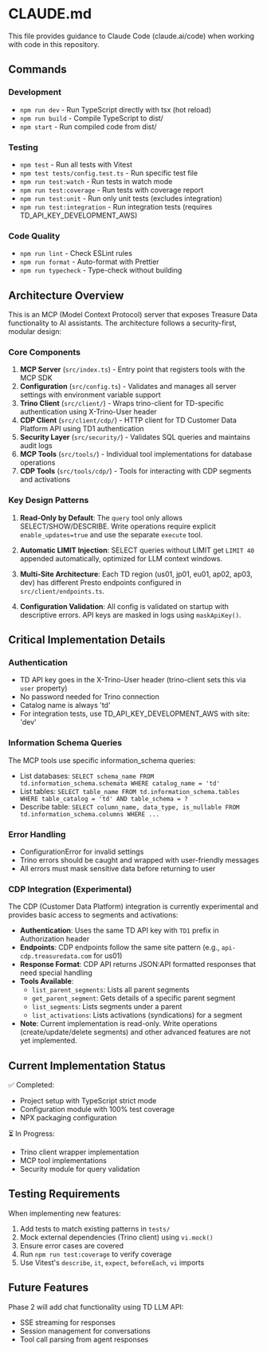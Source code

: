 # CLAUDE.md

This file provides guidance to Claude Code (claude.ai/code) when working with code in this repository.

## Commands

### Development
- `npm run dev` - Run TypeScript directly with tsx (hot reload)
- `npm run build` - Compile TypeScript to dist/
- `npm start` - Run compiled code from dist/

### Testing
- `npm test` - Run all tests with Vitest
- `npm test tests/config.test.ts` - Run specific test file
- `npm run test:watch` - Run tests in watch mode
- `npm run test:coverage` - Run tests with coverage report
- `npm run test:unit` - Run only unit tests (excludes integration)
- `npm run test:integration` - Run integration tests (requires TD_API_KEY_DEVELOPMENT_AWS)

### Code Quality
- `npm run lint` - Check ESLint rules
- `npm run format` - Auto-format with Prettier
- `npm run typecheck` - Type-check without building

## Architecture Overview

This is an MCP (Model Context Protocol) server that exposes Treasure Data functionality to AI assistants. The architecture follows a security-first, modular design:

### Core Components

1. **MCP Server** (`src/index.ts`) - Entry point that registers tools with the MCP SDK
2. **Configuration** (`src/config.ts`) - Validates and manages all server settings with environment variable support
3. **Trino Client** (`src/client/`) - Wraps trino-client for TD-specific authentication using X-Trino-User header
4. **CDP Client** (`src/client/cdp/`) - HTTP client for TD Customer Data Platform API using TD1 authentication
5. **Security Layer** (`src/security/`) - Validates SQL queries and maintains audit logs
6. **MCP Tools** (`src/tools/`) - Individual tool implementations for database operations
7. **CDP Tools** (`src/tools/cdp/`) - Tools for interacting with CDP segments and activations

### Key Design Patterns

1. **Read-Only by Default**: The `query` tool only allows SELECT/SHOW/DESCRIBE. Write operations require explicit `enable_updates=true` and use the separate `execute` tool.

2. **Automatic LIMIT Injection**: SELECT queries without LIMIT get `LIMIT 40` appended automatically, optimized for LLM context windows.

3. **Multi-Site Architecture**: Each TD region (us01, jp01, eu01, ap02, ap03, dev) has different Presto endpoints configured in `src/client/endpoints.ts`.

4. **Configuration Validation**: All config is validated on startup with descriptive errors. API keys are masked in logs using `maskApiKey()`.

## Critical Implementation Details

### Authentication
- TD API key goes in the X-Trino-User header (trino-client sets this via `user` property)
- No password needed for Trino connection
- Catalog name is always 'td'
- For integration tests, use TD_API_KEY_DEVELOPMENT_AWS with site: 'dev'

### Information Schema Queries
The MCP tools use specific information_schema queries:
- List databases: `SELECT schema_name FROM td.information_schema.schemata WHERE catalog_name = 'td'`
- List tables: `SELECT table_name FROM td.information_schema.tables WHERE table_catalog = 'td' AND table_schema = ?`
- Describe table: `SELECT column_name, data_type, is_nullable FROM td.information_schema.columns WHERE ...`

### Error Handling
- ConfigurationError for invalid settings
- Trino errors should be caught and wrapped with user-friendly messages
- All errors must mask sensitive data before returning to user

### CDP Integration (Experimental)
The CDP (Customer Data Platform) integration is currently experimental and provides basic access to segments and activations:
- **Authentication**: Uses the same TD API key with `TD1` prefix in Authorization header
- **Endpoints**: CDP endpoints follow the same site pattern (e.g., `api-cdp.treasuredata.com` for us01)
- **Response Format**: CDP API returns JSON:API formatted responses that need special handling
- **Tools Available**:
  - `list_parent_segments`: Lists all parent segments
  - `get_parent_segment`: Gets details of a specific parent segment
  - `list_segments`: Lists segments under a parent
  - `list_activations`: Lists activations (syndications) for a segment
- **Note**: Current implementation is read-only. Write operations (create/update/delete segments) and other advanced features are not yet implemented.

## Current Implementation Status

✅ Completed:
- Project setup with TypeScript strict mode
- Configuration module with 100% test coverage
- NPX packaging configuration

⏳ In Progress:
- Trino client wrapper implementation
- MCP tool implementations
- Security module for query validation

## Testing Requirements

When implementing new features:
1. Add tests to match existing patterns in `tests/`
2. Mock external dependencies (Trino client) using `vi.mock()`
3. Ensure error cases are covered
4. Run `npm run test:coverage` to verify coverage
5. Use Vitest's `describe`, `it`, `expect`, `beforeEach`, `vi` imports

## Future Features

Phase 2 will add chat functionality using TD LLM API:
- SSE streaming for responses
- Session management for conversations
- Tool call parsing from agent responses